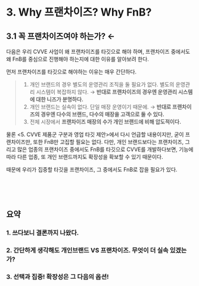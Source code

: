 # 3. Why 프랜차이즈? Why FnB?

## 3.1 꼭 프랜차이즈여야 하는가? ←

다음은 우리 CVVE 사업이 왜 프랜차이즈를 타깃으로 해야 하며,
프랜차이즈 중에서도 왜 FnB를 중심으로 진행해야 하는지에 대한 이유를 알아보려 한다.

먼저 프랜차이즈를 타깃으로 해야하는 이유는 매우 간단하다.
>1. 개인 브랜드의 경우 별도의 운영관리 조직을 둘 필요가 없다. 별도의 운영관리 시스템이 복잡하지 않다.
>   → **반대로 프랜차이즈의 경우엔 운영관리 시스템에 대한 니즈가 분명하다.**
>2. 개인 브랜드는 실속이 없다. 단일 매장 운영이기 때문에.
>   → **반대로 프랜차이즈의 경우엔 다수의 브랜드, 다수의 매장을 고객으로 둘 수 있다.**
>3. 전체 시장에서 **프랜차이즈 매장의 수가 개인 브랜드에 비해 압도적이다.**

물론 <5. CVVE 제품군 구분과 영업 타깃 제안>에서 다시 언급할 내용이지만, 굳이 프랜차이즈만, 또한 FnB만 고집할 필요는 없다.
다만, 개인 브랜드보다는 프랜차이즈, 그리고 많은 업종의 프랜차이즈 중에서도 FnB를 타깃으로 CVVE를 개발하다보면, 기능에 따라 다른 업종, 또 개인 브랜드까지도 확장성을 확보할 수 있기 때문이다.

때문에 우리가 집중할 타깃을 프랜차이즈, 그 중에서도 FnB로 잡을 필요가 있다.


<br><br><br>

## 요약
### 1. 쓰다보니 결론까지 나왔다.
### 2. 간단하게 생각해도 개인브랜드 VS 프랜차이즈. 무엇이 더 실속 있겠는가?
### 3. 선택과 집중! 확장성은 그 다음의 옵션! 
